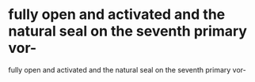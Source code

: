 # fully open and activated and the natural seal on the seventh primary vor-

fully open and activated and the natural seal on the seventh primary vor-